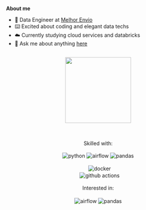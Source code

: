<p align="center"><a href="https://vitorschuh.github.io"></a></p>

**About me**
- 🎲 Data Engineer at [Melhor Envio](https://melhorenvio.com.br/)
- ⌨️ Excited about coding and elegant data techs
- ☁️ Currently studying cloud services and databricks
- 💬 Ask me about anything [here](https://github.com/vitorschuh/vitorschuh/issues)

##
<div align="center">
  <a href="https://github.com/vitorschuh">
  <img height="180em" src="https://github-readme-stats.vercel.app/api?username=vitorschuh&show_icons=true&theme=graywhite&include_all_commits=true&count_private=true"/>
  </a>
</div>

##
<div align="center"><br>
  Skilled with:
</div>    
<div style="display: inline_block"><br>
  <div align="center">
  <img alt="python" src="https://img.shields.io/badge/python-ffffff?style=for-the-badge&logo=python&logoColor=0b5394">
  <img alt="airflow" src="https://img.shields.io/badge/airflow-ffffff?style=for-the-badge&logo=Apache%20Airflow&logoColor=grey">
  <img alt="pandas" src="https://img.shields.io/badge/pandas-ffffff?style=for-the-badge&logo=pandas&logoColor=351c75">
  <div style="white-space: pre-wrap;">
  <img align="center" alt="docker" src="https://img.shields.io/badge/docker-ffffff?style=for-the-badge&logo=docker&logoColor=230db7ed">
  <img align="center" alt="github actions" src="https://img.shields.io/badge/github_actions-ffffff?style=for-the-badge&logo=github-actions&logoColor=230db7ed">
</div>

<div align="center"><br>
  Interested in:
</div>    
<div style="display: inline_block"><br>
  <div align="center">
  <img align="center" alt="airflow" src="https://img.shields.io/badge/Spark-ffffff?style=for-the-badge&logo=apachespark&logoColor=E35A16">
  <img align="center" alt="pandas" src="https://img.shields.io/badge/Databricks-ffffff?style=for-the-badge&logo=Databricks&logoColor=dc143d">
</div>